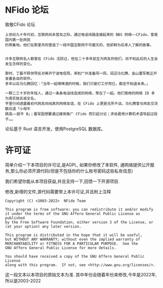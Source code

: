 # NFido 论坛

致敬CFido 论坛


    上世纪九十年代初，互联网尚未普及之际，通过电话线路连接起来的 BBS 网络——CFido，曾是国内第一批网民
    的聚集地。他们在那里共同营造了一段中国互联网不可磨灭的，但却鲜为后来人了解的故事。
    
    
    许多互联网名人都曾在 CFido 活跃过，但在二十多年前互为网友的他们，尚不知此后的人生会发生怎样的变化。
    
    那时，丁磊不顾领导反对离开宁波电信局，来到广州准备闯一闯，润迅马化腾、金山雷军都正开发着各自的软件。
    多年以后马化腾回忆：「当年一起喝啤酒的时候，我们只是打工仔而已，都还不知道未来。」
    
    一群二三十岁的年轻人，通过一条条电话线连成的网络，聚在了一起。他们使用的网络 ID 多为真实姓氏或全名，
    字里行间透露着初代网友间纯真的网络友谊，在 CFido 上更是无所不谈。马化腾曾与网友交流歇后语「小母牛
    跳高——挺牛 B」；雷军因想要通过媒体推广 CFido 而引起讨论；求伯君用计算机术语写起过段子……

论坛基于 Rust 语言开发，使用PostgreSQL 数据库。

# 许可证

简单介绍一下本项目的许可证,是AGPL, 如果你修改了本软件, 通网络提供公开服务,那么你必须开源代码(但是不包括你的什么账号密码这些私有信息)

我们希望你能从本项目获益,并且支持一下,回馈一下开源项目.

修改,新增的文件,源代码需要带上本许可证,并且附上注释

    Copyright (C) <2003-2022>  NFido Team

    This program is free software: you can redistribute it and/or modify
    it under the terms of the GNU Affero General Public License as published
    by the Free Software Foundation, either version 3 of the License, or
    (at your option) any later version.

    This program is distributed in the hope that it will be useful,
    but WITHOUT ANY WARRANTY; without even the implied warranty of
    MERCHANTABILITY or FITNESS FOR A PARTICULAR PURPOSE.  See the
    GNU Affero General Public License for more details.

    You should have received a copy of the GNU Affero General Public License
    along with this program.  If not, see <http://www.gnu.org/licenses/>.

这一段文本以本项目的原始文本为准. 其中年份会随着年份来修改,今年是2022年,所以是2003-2022